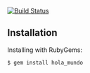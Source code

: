 [![Build Status](https://travis-ci.org/sandroqz/hola_mundo.png?branch=master)](https://travis-ci.org/sandroqz/hola_mundo)

## Installation

Installing with RubyGems:

    $ gem install hola_mundo
